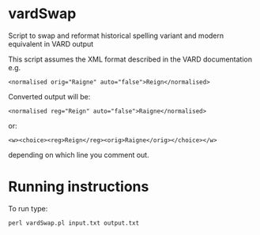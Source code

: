 # vardSwap
Script to swap and reformat historical spelling variant and modern equivalent in VARD output

This script assumes the XML format described in the VARD documentation e.g.
```
<normalised orig="Raigne" auto="false">Reign</normalised>
```

Converted output will be:
```
<normalised reg="Reign" auto="false">Raigne</normalised>
```
or:
```
<w><choice><reg>Reign</reg><orig>Raigne</orig></choice></w>
```
depending on which line you comment out.

# Running instructions
To run type:
```
perl vardSwap.pl input.txt output.txt
```
